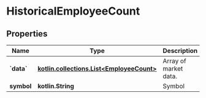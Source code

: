 
# HistoricalEmployeeCount

## Properties
Name | Type | Description | Notes
------------ | ------------- | ------------- | -------------
**&#x60;data&#x60;** | [**kotlin.collections.List&lt;EmployeeCount&gt;**](EmployeeCount.md) | Array of market data. |  [optional]
**symbol** | **kotlin.String** | Symbol |  [optional]



